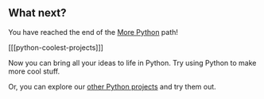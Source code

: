 ## What next?

You have reached the end of the [More Python](https://projects.raspberrypi.org/en/pathways/more-python) path!

[[[python-coolest-projects]]]

Now you can bring all your ideas to life in Python. Try using Python to make more cool stuff. 

Or, you can explore our [other Python projects](https://projects.raspberrypi.org/en/projects?software%5B%5D=python) and try them out.
